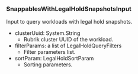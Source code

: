 ### SnappablesWithLegalHoldSnapshotsInput
Input to query workloads with legal hold snapshots.

- clusterUuid: System.String
  - Rubrik cluster UUID of the workload.
- filterParams: a list of LegalHoldQueryFilters
  - Filter parameters list.
- sortParam: LegalHoldSortParam
  - Sorting parameters.
